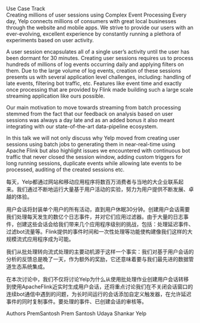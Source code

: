 Use Case Track  
Creating millions of user sessions using Complex Event Processing
Every day, Yelp connects millions of consumers with great local businesses through the website and mobile apps. We strive to provide our users with an ever-evolving, excellent experience by constantly running a plethora of experiments based on user activity.

A user session encapsulates all of a single user’s activity until the user has been dormant for 30 minutes. Creating user sessions requires us to process hundreds of millions of log events occurring daily and applying filters on them. Due to the large volume of log events, creation of these sessions presents us with several application level challenges, including: handling of late events, filtering bot traffic, etc. Features like event time and exactly once processing that are provided by Flink made building such a large scale streaming application like ours possible.

Our main motivation to move towards streaming from batch processing stemmed from the fact that our feedback on analysis based on user sessions was always a day late and as an added bonus it also meant integrating with our state-of-the-art data-pipeline ecosystem. 

In this talk we will not only discuss why Yelp moved from creating user sessions using batch jobs to generating them in near-real-time using Apache Flink but also highlight issues we encountered with continuous bot traffic that never closed the session window, adding custom triggers for long running sessions, duplicate events while allowing late events to be processed, auditing of the created sessions etc.

每天，Yelp都通过网站和移动应用程序将数百万消费者与当地的大企业联系起来。我们通过不断地运行大量基于用户活动的实验，努力为用户提供不断发展、卓越的体验。

用户会话将封装单个用户的所有活动，直到用户休眠30分钟。创建用户会话需要我们处理每天发生的数亿个日志事件，并对它们应用过滤器。由于大量的日志事件，创建这些会话会给我们带来几个应用程序级别的挑战，包括：处理延迟事件、过滤bot流量等。Flink提供的事件时间和一次性处理等功能使构建像我们这样的大规模流式应用程序成为可能。

我们从批处理转向流式处理的主要动机源于这样一个事实：我们对基于用户会话的分析的反馈总是晚了一天，作为额外的奖励，它还意味着要与我们最先进的数据管道生态系统集成。

在本次讨论中，我们不仅将讨论Yelp为什么从使用批处理作业创建用户会话转移到使用ApacheFlink近实时生成用户会话，还将重点讨论我们在不关闭会话窗口的连续bot通信中遇到的问题，为长时间运行的会话添加自定义触发器，在允许延迟事件的同时复制事件。要处理的事件、已创建会话的审核等。

Authors
PremSantosh
Prem Santosh Udaya Shankar
Yelp